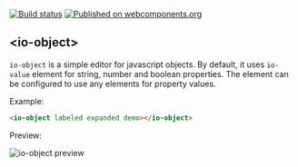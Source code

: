[![Build status](https://travis-ci.org/arodic/io-object.svg?branch=master)](https://travis-ci.org/arodic/io-object)
[![Published on webcomponents.org](https://img.shields.io/badge/webcomponents.org-published-blue.svg)](https://beta.webcomponents.org/element/arodic/io-object)


## &lt;io-object&gt;

`io-object` is a simple editor for javascript objects.
By default, it uses `io-value` element for string, number and boolean properties.
The element can be configured to use any elements for property values.

Example:

<!---
```
<custom-element-demo>
  <template>
    <script src="../webcomponentsjs/webcomponents-lite.js"></script>
    <link rel="import" href="io-object.html">
    <style>
    io-object {
      display: block;
      margin: 1px;
      border: 1px solid #eee;
    }
    </style>
    <div id="container">
      <next-code-block></next-code-block>
    </div>
  </template>
</custom-element-demo>
```
-->
```html
<io-object labeled expanded demo></io-object>
```

Preview:

![io-object preview]( https://raw.githubusercontent.com/arodic/io-object/master/preview.png "io-object preview")
